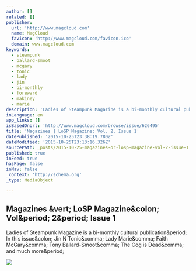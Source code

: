 ```yaml
---
author: []
related: []
publisher:
  url: 'http://www.magcloud.com'
  name: MagCloud
  favicon: 'http://www.magcloud.com/favicon.ico'
  domain: www.magcloud.com
keywords:
  - steampunk
  - ballard-smoot
  - mcgary
  - tonic
  - lady
  - jin
  - bi-monthly
  - foreward
  - makiney
  - marie
description: 'Ladies of Steampunk Magazine is a bi-monthly cultural publication. In this issue: Jin N Tonic, Lady Marie, Faith McGary, Tony Ballard-Smoot, The Cog is Dead, and much more.'
inLanguage: en
app_links: []
isBasedOnUrl: 'http://www.magcloud.com/browse/issue/626495'
title: 'Magazines | LoSP Magazine: Vol. 2. Issue 1'
datePublished: '2015-10-25T23:38:19.780Z'
dateModified: '2015-10-25T23:13:16.326Z'
sourcePath: _posts/2015-10-25-magazines-or-losp-magazine-vol-2-issue-1.md
published: true
inFeed: true
hasPage: false
inNav: false
_context: 'http://schema.org'
_type: MediaObject

---
```

<article style=""><h1>Magazines &amp;vert; LoSP Magazine&amp;colon; Vol&amp;period; 2&amp;period; Issue 1</h1><p>Ladies of Steampunk Magazine is a bi-monthly cultural publication&amp;period; In this issue&amp;colon; Jin N Tonic&amp;comma; Lady Marie&amp;comma; Faith McGary&amp;comma; Tony Ballard-Smoot&amp;comma; The Cog is Dead&amp;comma; and much more&amp;period;</p><img src="https://s3.amazonaws.com/storage1.magcloud.com/image/d27eec8b3d35974a8a786d309cc1cf2f.jpg" /></article>